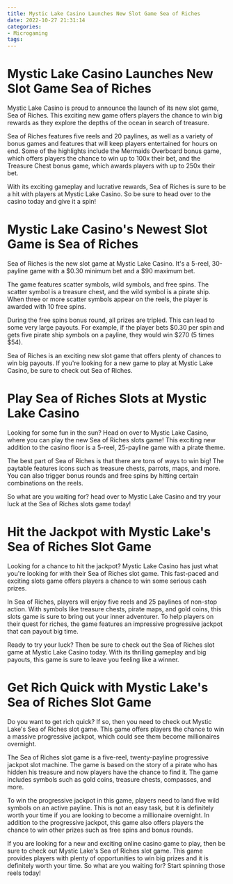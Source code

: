 ```yaml
---
title: Mystic Lake Casino Launches New Slot Game Sea of Riches
date: 2022-10-27 21:31:14
categories:
- Microgaming
tags:
---
```



#  Mystic Lake Casino Launches New Slot Game Sea of Riches

Mystic Lake Casino is proud to announce the launch of its new slot game, Sea of Riches. This exciting new game offers players the chance to win big rewards as they explore the depths of the ocean in search of treasure.

Sea of Riches features five reels and 20 paylines, as well as a variety of bonus games and features that will keep players entertained for hours on end. Some of the highlights include the Mermaids Overboard bonus game, which offers players the chance to win up to 100x their bet, and the Treasure Chest bonus game, which awards players with up to 250x their bet.

With its exciting gameplay and lucrative rewards, Sea of Riches is sure to be a hit with players at Mystic Lake Casino. So be sure to head over to the casino today and give it a spin!

#  Mystic Lake Casino's Newest Slot Game is Sea of Riches

Sea of Riches is the new slot game at Mystic Lake Casino. It's a 5-reel, 30-payline game with a $0.30 minimum bet and a $90 maximum bet.

The game features scatter symbols, wild symbols, and free spins. The scatter symbol is a treasure chest, and the wild symbol is a pirate ship. When three or more scatter symbols appear on the reels, the player is awarded with 10 free spins.

During the free spins bonus round, all prizes are tripled. This can lead to some very large payouts. For example, if the player bets $0.30 per spin and gets five pirate ship symbols on a payline, they would win $270 (5 times $54).

Sea of Riches is an exciting new slot game that offers plenty of chances to win big payouts. If you're looking for a new game to play at Mystic Lake Casino, be sure to check out Sea of Riches.

#  Play Sea of Riches Slots at Mystic Lake Casino

Looking for some fun in the sun? Head on over to Mystic Lake Casino, where you can play the new Sea of Riches slots game! This exciting new addition to the casino floor is a 5-reel, 25-payline game with a pirate theme.

The best part of Sea of Riches is that there are tons of ways to win big! The paytable features icons such as treasure chests, parrots, maps, and more. You can also trigger bonus rounds and free spins by hitting certain combinations on the reels.

So what are you waiting for? head over to Mystic Lake Casino and try your luck at the Sea of Riches slots game today!

#  Hit the Jackpot with Mystic Lake's Sea of Riches Slot Game

Looking for a chance to hit the jackpot? Mystic Lake Casino has just what you're looking for with their Sea of Riches slot game. This fast-paced and exciting slots game offers players a chance to win some serious cash prizes.

In Sea of Riches, players will enjoy five reels and 25 paylines of non-stop action. With symbols like treasure chests, pirate maps, and gold coins, this slots game is sure to bring out your inner adventurer. To help players on their quest for riches, the game features an impressive progressive jackpot that can payout big time.

Ready to try your luck? Then be sure to check out the Sea of Riches slot game at Mystic Lake Casino today. With its thrilling gameplay and big payouts, this game is sure to leave you feeling like a winner.

#  Get Rich Quick with Mystic Lake's Sea of Riches Slot Game

Do you want to get rich quick? If so, then you need to check out Mystic Lake's Sea of Riches slot game. This game offers players the chance to win a massive progressive jackpot, which could see them become millionaires overnight.

The Sea of Riches slot game is a five-reel, twenty-payline progressive jackpot slot machine. The game is based on the story of a pirate who has hidden his treasure and now players have the chance to find it. The game includes symbols such as gold coins, treasure chests, compasses, and more.

To win the progressive jackpot in this game, players need to land five wild symbols on an active payline. This is not an easy task, but it is definitely worth your time if you are looking to become a millionaire overnight. In addition to the progressive jackpot, this game also offers players the chance to win other prizes such as free spins and bonus rounds.

If you are looking for a new and exciting online casino game to play, then be sure to check out Mystic Lake's Sea of Riches slot game. This game provides players with plenty of opportunities to win big prizes and it is definitely worth your time. So what are you waiting for? Start spinning those reels today!